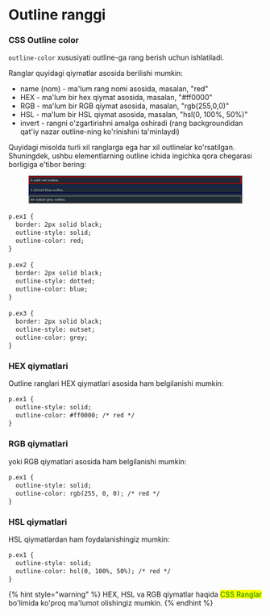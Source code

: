 # Outline ranggi

### CSS Outline color <a href="#css-kontur-rangi" id="css-kontur-rangi"></a>

`outline-color` xususiyati outline-ga rang berish uchun ishlatiladi.

Ranglar quyidagi qiymatlar asosida berilishi mumkin:

* name (nom) - ma'lum rang nomi asosida, masalan, "red"
* HEX - ma'lum bir hex qiymat asosida, masalan, "#ff0000"
* RGB - ma'lum bir RGB qiymat asosida, masalan, "rgb(255,0,0)"
* HSL - ma'lum bir HSL qiymat asosida, masalan, "hsl(0, 100%, 50%)"
* invert - rangni o'zgartirishni amalga oshiradi (rang backgroundidan qat'iy nazar outline-ning ko'rinishini ta'minlaydi)

Quyidagi misolda turli xil ranglarga ega har xil outlinelar ko'rsatilgan. Shuningdek, ushbu elementlarning outline ichida ingichka qora chegarasi borligiga e'tibor bering:

<figure><img src="../../../.gitbook/assets/image (494).png" alt=""><figcaption></figcaption></figure>

```
p.ex1 {
  border: 2px solid black;
  outline-style: solid;
  outline-color: red;
}

p.ex2 {
  border: 2px solid black;
  outline-style: dotted;
  outline-color: blue;
}

p.ex3 {
  border: 2px solid black;
  outline-style: outset;
  outline-color: grey;
}
```

### HEX qiymatlari <a href="#hex-qiymatlari" id="hex-qiymatlari"></a>

Outline ranglari HEX qiymatlari asosida ham belgilanishi mumkin:

```
p.ex1 {
  outline-style: solid;
  outline-color: #ff0000; /* red */
}
```

### RGB qiymatlari <a href="#rgb-qiymatlari" id="rgb-qiymatlari"></a>

yoki RGB qiymatlari asosida ham belgilanishi mumkin:

```
p.ex1 {
  outline-style: solid;
  outline-color: rgb(255, 0, 0); /* red */
}
```

### HSL qiymatlari <a href="#hsl-qiymatlari" id="hsl-qiymatlari"></a>

HSL qiymatlardan ham foydalanishingiz mumkin:

```
p.ex1 {
  outline-style: solid;
  outline-color: hsl(0, 100%, 50%); /* red */
}
```

{% hint style="warning" %}
HEX, HSL va RGB qiymatlar haqida <mark style="color:green;">CSS Ranglar</mark> bo'limida ko'proq ma'lumot olishingiz mumkin.
{% endhint %}
